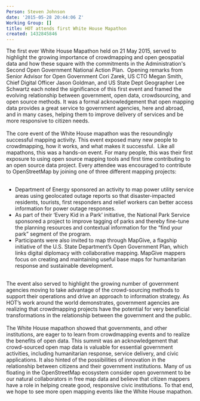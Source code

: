 ```yaml
---
Person: Steven Johnson
date: '2015-05-28 20:44:06 Z'
Working Group: []
title: HOT attends first White House Mapathon
created: 1432845846
---
```

<p>The first ever White House Mapathon held on 21 May 2015, served to highlight the growing importance of crowdmapping and open geospatial data and how these square with the commitments in the Administration's Second Open Government National Action Plan.&nbsp; Opening remarks from Senior Advisor for Open Government Cori Zarek, US CTO Megan Smith, Chief Digital Officer Jason Goldman, and US State Dept Geographer Lee Schwartz each noted the significance of this first event and framed the evolving relationship between government, open data, crowdsourcing, and open source methods. It was a formal acknowledgement that open mapping data provides a great service to government agencies, here and abroad, and in many cases, helping them to improve delivery of services and be more responsive to citizen needs.<br><br>The core event of the White House mapathon was the resoundingly successful mapping activity. This event exposed many new people to crowdmapping, how it works, and what makes it successful.&nbsp; Like all mapathons, this was a hands-on event. For many people, this was their first exposure to using open source mapping tools and first time contributing to an open source data project. Every attendee was encouraged to contribute to OpenStreetMap by joining one of three different mapping projects: <br><br></p><ul><li>Department of Energy sponsored an activity to map power utility service areas using geolocated outage reports so that disaster-impacted residents, tourists, first responders and relief workers can better access information for power outage responses.</li><li>As part of their ‘Every Kid in a Park’ initiative, the National Park Service sponsored a project to improve tagging of parks and thereby fine-tune the planning resources and contextual information for the “find your park” segment of the program.</li><li>Participants were also invited to map through MapGive, a flagship initiative of the U.S. State Department’s Open Government Plan, which links digital diplomacy with collaborative mapping. MapGive mappers focus on creating and maintaining useful base maps for humanitarian response and sustainable development.</li></ul><p><br>The event also served to highlight the growing number of government agencies moving to take advantage of the crowd-sourcing methods to support their operations and drive an approach to information strategy. As HOT’s work around the world demonstrates, government agencies are realizing that crowdmapping projects have the potential for very beneficial transformations in the relationship between the government and the public. <br><br>The White House mapathon showed that governments, and other institutions, are eager to to learn from crowdmapping events and to realize the benefits of open data. This summit was an acknowledgement that crowd-sourced open map data is valuable for essential government activities, including humanitarian response, service delivery, and civic applications. It also hinted of the possibilities of innovation in the relationship between citizens and their government institutions. Many of us floating in the OpenStreetMap ecosystem consider open government to be our natural collaborators in free map data and believe that citizen mappers have a role in helping create good, responsive civic institutions. To that end, we hope to see more open mapping events like the White House mapathon.</p>
